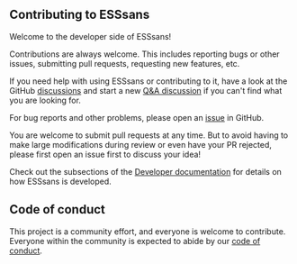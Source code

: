 ## Contributing to ESSsans

Welcome to the developer side of ESSsans!

Contributions are always welcome.
This includes reporting bugs or other issues, submitting pull requests, requesting new features, etc.

If you need help with using ESSsans or contributing to it, have a look at the GitHub [discussions](https://github.com/scipp/esssans/discussions) and start a new [Q&A discussion](https://github.com/scipp/esssans/discussions/categories/q-a) if you can't find what you are looking for.

For bug reports and other problems, please open an [issue](https://github.com/scipp/esssans/issues/new) in GitHub.

You are welcome to submit pull requests at any time.
But to avoid having to make large modifications during review or even have your PR rejected, please first open an issue first to discuss your idea!

Check out the subsections of the [Developer documentation](https://scipp.github.io/esssans/developer/index.html) for details on how ESSsans is developed.

## Code of conduct

This project is a community effort, and everyone is welcome to contribute.
Everyone within the community is expected to abide by our [code of conduct](https://github.com/scipp/esssans/blob/main/CODE_OF_CONDUCT.md).
